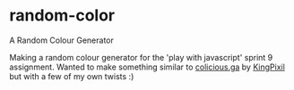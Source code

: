 # random-color
A Random Colour Generator

Making a random colour generator for the 'play with javascript' sprint 9 assignment. Wanted to make something similar to  <a href="https://colicious.ga">colicious.ga</a> by <a href="https://github.com/KingPixil">KingPixil</a> but with a few of my own twists :)
